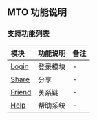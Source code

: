## MTO 功能说明

### 支持功能列表

| 模块 | 功能说明 | 备注 |
| :-- | :------- | :--- |
| [Login](MTO/login.md) | 登录模块 | - |
| [Share](MTO/share.md) | 分享 | - |
| [Friend](MTO/friend.md) | 关系链 | - |    
| [Help](MTO/help.md) | 帮助系统 | - |
